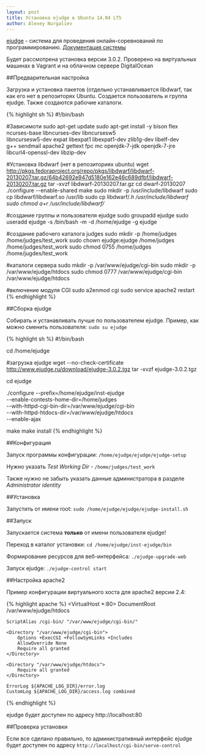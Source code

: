 ```yaml
---
layout: post
title: Установка ejudge в Ubuntu 14.04 LTS
author: Alexey Nurgaliev
---
```


[ejudge](https://ejudge.ru/) - система для проведения онлайн-соревнований по программированию. 
[Документация системы](https://ejudge.ru/wiki/index.php/%D0%A1%D0%B8%D1%81%D1%82%D0%B5%D0%BC%D0%B0_ejudge) 

Будет рассмотрена установка версии 3.0.2. Проверено на виртуальных машинах в Vagrant и на облачном сервере DigitalOcean

##Предварительная настройка

Загрузка и установка пакетов (отдельно устанавливается libdwarf, так как его нет в 
репозиторях Ubuntu. Создается пользователь и группа ejudge. Также создаются рабочие каталоги.

{% highlight sh %}
#!/bin/bash

#Зависимоти
sudo apt-get update
sudo apt-get install -y bison flex ncurses-base libncurses-dev libncursesw5 \
  libncursesw5-dev expat libexpat1 libexpat1-dev zlib1g-dev libelf-dev \
  g++ sendmail apache2 gettext fpc mc openjdk-7-jdk openjdk-7-jre \
  libcurl4-openssl-dev libzip-dev

#Установка libdwarf (нет в репозиториях ubuntu)
wget http://pkgs.fedoraproject.org/repo/pkgs/libdwarf/libdwarf-20130207.tar.gz/64b42692e947d5180e162e46c689dfbf/libdwarf-20130207.tar.gz
tar -xvzf libdwarf-20130207.tar.gz
cd dwarf-20130207
./configure --enable-shared
make
sudo mkdir -p /usr/include/libdwarf
sudo cp libdwarf/libdwarf.so /usr/lib
sudo cp libdwarf/*.h /usr/include/libdwarf
sudo chmod a+r /usr/include/libdwarf/*

#создание группы и пользователя ejudge
sudo groupadd ejudge
sudo useradd ejudge -s /bin/bash -m -d /home/ejudge -g ejudge

#создание рабочего каталога judges
sudo mkdir -p /home/judges /home/judges/test_work
sudo chown ejudge:ejudge /home/judges /home/judges/test_work
sudo chmod 0755 /home/judges /home/jugdes/test_work

#каталоги сервера
sudo mkdir -p /var/www/ejudge/cgi-bin
sudo mkdir -p /var/www/ejudge/htdocs
sudo chmod 0777 /var/www/ejudge/cgi-bin /var/www/ejudge/htdocs

#включение модуля CGI
sudo a2enmod cgi
sudo service apache2 restart
{% endhighlight %}

##Сборка ejudge

Собирать и устанавливать лучше по пользователем ejudge. Пример, как можно сменить пользователя: `sudo su ejudge`

{% highlight sh %}
#!/bin/bash

cd /home/ejudge

#загрузка ejudge
wget --no-check-certificate http://www.ejudge.ru/download/ejudge-3.0.2.tgz
tar -xvzf ejudge-3.0.2.tgz

cd ejudge

./configure --prefix=/home/ejudge/inst-ejudge \
  --enable-contests-home-dir=/home/judges \
  --with-httpd-cgi-bin-dir=/var/www/ejudge/cgi-bin \
  --with-httpd-htdocs-dir=/var/www/ejudge/htdocs \
  --enable-ajax

make
make install
{% endhighlight %}

##Конфигурация

Запуск программы конфигурации: `/home/ejudge/ejudge/ejudge-setup`

Нужно указать *Test Working Dir* - `/home/judges/test_work`

Также нужно не забыть указать данные администратора в разделе *Administrator identity*

##Установка

Запустить от имени root: `sudo /home/ejudge/ejudge/ejudge-install.sh`

##Запуск

Запускается система **только** от имени пользователя ejudge!

Переход в каталог установки: `cd /home/ejudge/inst-ejudge/bin`

Формирование ресурсов для веб-интерфейса: `./ejudge-upgrade-web`

Запуск ejudge: `./ejudge-control start`

##Настройка apache2

Пример конфигурации виртуального хоста для apache2 версии 2.4:

{% highlight apache %}
<VirtualHost *:80>
	DocumentRoot /var/www/ejudge/htdocs

	ScriptAlias /cgi-bin/ "/var/www/ejudge/cgi-bin/"

	<Directory "/var/www/ejudge/cgi-bin">
		Options +ExecCGI +FollowSymLinks +Includes
		AllowOverride None
		Require all granted
	</Directory>

	<Directory "/var/www/ejudge/htdocs">
		Require all granted
	</Directory>

	ErrorLog ${APACHE_LOG_DIR}/error.log
	CustomLog ${APACHE_LOG_DIR}/access.log combined

</VirtualHost>
{% endhighlight %}

ejudge будет доступен по адресу http://localhost:80

##Проверка установки

Если все сделано правильно, то административный интерфейс ejudge будет доступен по адресу 
`http://localhost/cgi-bin/serve-control`
